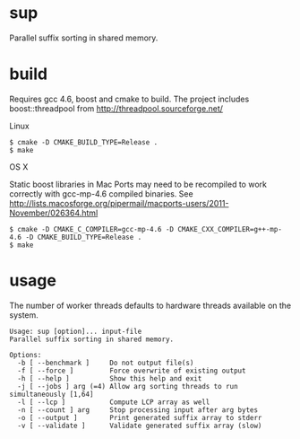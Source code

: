 sup
===

Parallel suffix sorting in shared memory. 

build
=====

Requires gcc 4.6, boost and cmake to build.
The project includes boost::threadpool from http://threadpool.sourceforge.net/ 

Linux

	$ cmake -D CMAKE_BUILD_TYPE=Release .
	$ make

OS X

Static boost libraries in Mac Ports may need to be recompiled to work correctly with gcc-mp-4.6 compiled binaries. See http://lists.macosforge.org/pipermail/macports-users/2011-November/026364.html


	$ cmake -D CMAKE_C_COMPILER=gcc-mp-4.6 -D CMAKE_CXX_COMPILER=g++-mp-4.6 -D CMAKE_BUILD_TYPE=Release .
	$ make

usage
=====

The number of worker threads defaults to hardware threads available
on the system.

	Usage: sup [option]... input-file
	Parallel suffix sorting in shared memory.

	Options:
	  -b [ --benchmark ]     Do not output file(s)
	  -f [ --force ]         Force overwrite of existing output
	  -h [ --help ]          Show this help and exit
	  -j [ --jobs ] arg (=4) Allow arg sorting threads to run simultaneously [1,64]
	  -l [ --lcp ]           Compute LCP array as well
	  -n [ --count ] arg     Stop processing input after arg bytes
	  -o [ --output ]        Print generated suffix array to stderr
	  -v [ --validate ]      Validate generated suffix array (slow)

